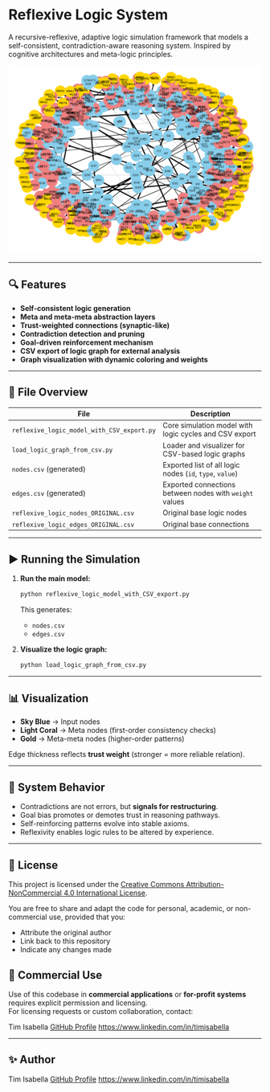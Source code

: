 
# Reflexive Logic System

A recursive-reflexive, adaptive logic simulation framework that models a self-consistent, contradiction-aware reasoning system. Inspired by cognitive architectures and meta-logic principles.

![Simulation Graph](graph.png)

---

## 🔍 Features

- **Self-consistent logic generation**
- **Meta and meta-meta abstraction layers**
- **Trust-weighted connections (synaptic-like)**
- **Contradiction detection and pruning**
- **Goal-driven reinforcement mechanism**
- **CSV export of logic graph for external analysis**
- **Graph visualization with dynamic coloring and weights**

---

## 📁 File Overview

| File                                 | Description |
|--------------------------------------|-------------|
| `reflexive_logic_model_with_CSV_export.py` | Core simulation model with logic cycles and CSV export |
| `load_logic_graph_from_csv.py`             | Loader and visualizer for CSV-based logic graphs |
| `nodes.csv` (generated)                    | Exported list of all logic nodes (`id`, `type`, `value`) |
| `edges.csv` (generated)                    | Exported connections between nodes with `weight` values |
| `reflexive_logic_nodes_ORIGINAL.csv`       | Original base logic nodes |
| `reflexive_logic_edges_ORIGINAL.csv`       | Original base connections |

---

## ▶️ Running the Simulation

1. **Run the main model:**
   ```bash
   python reflexive_logic_model_with_CSV_export.py
   ```

   This generates:
   - `nodes.csv`
   - `edges.csv`

2. **Visualize the logic graph:**
   ```bash
   python load_logic_graph_from_csv.py
   ```

---

## 📊 Visualization

- **Sky Blue** → Input nodes  
- **Light Coral** → Meta nodes (first-order consistency checks)  
- **Gold** → Meta-meta nodes (higher-order patterns)

Edge thickness reflects **trust weight** (stronger = more reliable relation).

---

## 🧠 System Behavior

- Contradictions are not errors, but **signals for restructuring**.
- Goal bias promotes or demotes trust in reasoning pathways.
- Self-reinforcing patterns evolve into stable axioms.
- Reflexivity enables logic rules to be altered by experience.

---

## 📜 License

This project is licensed under the [Creative Commons Attribution-NonCommercial 4.0 International License](https://creativecommons.org/licenses/by-nc/4.0/).

You are free to share and adapt the code for personal, academic, or non-commercial use, provided that you:
- Attribute the original author
- Link back to this repository
- Indicate any changes made

## 🚫 Commercial Use
Use of this codebase in **commercial applications** or **for-profit systems** requires explicit permission and licensing.  
For licensing requests or custom collaboration, contact:

Tim Isabella
[GitHub Profile](https://github.com/TimIsabella)
https://www.linkedin.com/in/timisabella

---

## ✨ Author

Tim Isabella
[GitHub Profile](https://github.com/TimIsabella)
https://www.linkedin.com/in/timisabella
